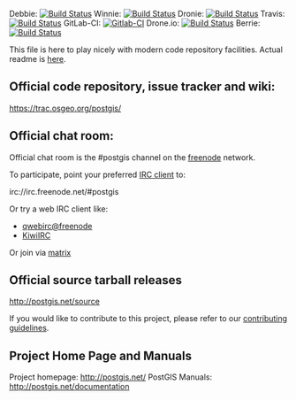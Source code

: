 Debbie:
   [![Build Status](https://debbie.postgis.net/buildStatus/icon?job=PostGIS_trunk)](https://debbie.postgis.net/view/PostGIS/job/PostGIS_trunk/)
Winnie:
 [![Build Status](https://winnie.postgis.net:444/buildStatus/icon?job=PostGIS_trunk)](https://winnie.postgis.net:444/view/PostGIS/job/PostGIS_trunk/)
Dronie:
 [![Build Status](https://dronie.osgeo.org/api/badges/postgis/postgis/status.svg?branch=svn-trunk)](https://dronie.osgeo.org/postgis/postgis?branch=svn-trunk)
Travis:
 [![Build Status](https://api.travis-ci.org/postgis/postgis.svg?branch=svn-trunk,svn-2.5,svn-2.4,svn-2.3)](http://travis-ci.org/postgis/postgis)
GitLab-CI:
 [![Gitlab-CI](https://gitlab.com/postgis/postgis/badges/svn-trunk/build.svg)](https://gitlab.com/postgis/postgis/commits/svn-trunk)
Drone.io:
 [![Build Status](https://cloud.drone.io/api/badges/postgis/postgis/status.svg?branch=svn-trunk)](https://cloud.drone.io/postgis/postgis?branch=svn-trunk)
Berrie:
 [![Build Status](https://debbie.postgis.net/view/PostGIS/job/PostGIS_Worker_Run/label=berrie/badge)](https://debbie.postgis.net/view/PostGIS/job/PostGIS_Worker_Run/label=berrie/)


This file is here to play nicely with modern code repository facilities.
Actual readme is [here](README.postgis).

## Official code repository, issue tracker and wiki:
https://trac.osgeo.org/postgis/

## Official chat room:

Official chat room is the #postgis channel on the
[freenode](https://freenode.net) network.

To participate, point your preferred
[IRC client](https://en.wikipedia.org/wiki/Comparison_of_Internet_Relay_Chat_clients)
to:

 irc://irc.freenode.net/#postgis

Or try a web IRC client like:
 - [qwebirc@freenode](https://webchat.freenode.net/?channels=#postgis)
 - [KiwiIRC](https://kiwiirc.com/client/irc.freenode.net/#postgis)

Or join via [matrix](https://matrix.to/#/#postgis:matrix.org)

## Official source tarball releases

http://postgis.net/source

If you would like to contribute to this project, please refer to our
[contributing guidelines](CONTRIBUTING.md).

## Project Home Page and Manuals
Project homepage: http://postgis.net/
PostGIS Manuals: http://postgis.net/documentation
